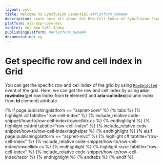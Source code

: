 ```yaml
---
layout: post
title: Welcome to Syncfusion Essential ##Platform_Name##
description: Learn here all about Get Row Cell Index of Syncfusion Essential ##Platform_Name## widgets based on HTML5 and jQuery.
platform: ej2-asp-core-mvc
control: Get Row Cell Index
publishingplatform: ##Platform_Name##
documentation: ug
---
```



# Get specific row and cell index in Grid

You can get the specific row and cell index of the grid by using [`RowSelected`](https://help.syncfusion.com/cr/aspnetcore-js2/Syncfusion.EJ2.Grids.Grid.html#Syncfusion_EJ2_Grids_Grid_RowSelected) event of the grid. Here, we can get the row and cell index by using **aria-rowindex**(get row Index from **tr** element) and **aria-colindex**(column index from **td** element) attribute.

{% if page.publishingplatform == "aspnet-core" %}
{% tabs %}
{% highlight c# tabtitle="row-cell-index" %}
{% include_relative code-snippet/how-to/row-cell-index/rowcellidx.cs %}
{% endhighlight %}
{% highlight cshtml tabtitle="row-cell-index" %}
{% include_relative code-snippet/how-to/row-cell-index/taghelper %}
{% endhighlight %}
{% elsif page.publishingplatform == "aspnet-mvc" %}
{% highlight c# tabtitle="row-cell-index" %}
{% include_relative code-snippet/how-to/row-cell-index/rowcellidx.cs %}
{% endhighlight %}
{% highlight razor tabtitle="row-cell-index" %}
{% include_relative code-snippet/how-to/row-cell-index/razor %}
{% endhighlight %}
{% endtabs %}
{% endif %}

